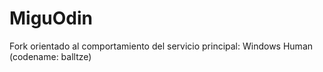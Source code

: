# MiguOdin
Fork orientado al comportamiento del servicio principal: Windows Human (codename: balltze) 
